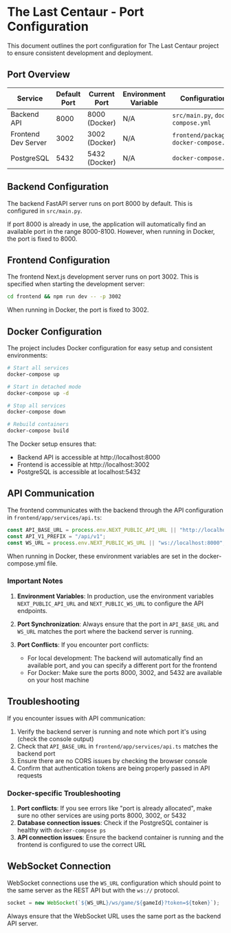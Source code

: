 # The Last Centaur - Port Configuration

This document outlines the port configuration for The Last Centaur project to ensure consistent development and deployment.

## Port Overview

| Service             | Default Port | Current Port  | Environment Variable | Configuration File                            |
| ------------------- | ------------ | ------------- | -------------------- | --------------------------------------------- |
| Backend API         | 8000         | 8000 (Docker) | N/A                  | `src/main.py`, `docker-compose.yml`           |
| Frontend Dev Server | 3002         | 3002 (Docker) | N/A                  | `frontend/package.json`, `docker-compose.yml` |
| PostgreSQL          | 5432         | 5432 (Docker) | N/A                  | `docker-compose.yml`                          |

## Backend Configuration

The backend FastAPI server runs on port 8000 by default. This is configured in `src/main.py`.

If port 8000 is already in use, the application will automatically find an available port in the range 8000-8100. However, when running in Docker, the port is fixed to 8000.

## Frontend Configuration

The frontend Next.js development server runs on port 3002. This is specified when starting the development server:

```bash
cd frontend && npm run dev -- -p 3002
```

When running in Docker, the port is fixed to 3002.

## Docker Configuration

The project includes Docker configuration for easy setup and consistent environments:

```bash
# Start all services
docker-compose up

# Start in detached mode
docker-compose up -d

# Stop all services
docker-compose down

# Rebuild containers
docker-compose build
```

The Docker setup ensures that:

- Backend API is accessible at http://localhost:8000
- Frontend is accessible at http://localhost:3002
- PostgreSQL is accessible at localhost:5432

## API Communication

The frontend communicates with the backend through the API configuration in `frontend/app/services/api.ts`:

```typescript
const API_BASE_URL = process.env.NEXT_PUBLIC_API_URL || "http://localhost:8000";
const API_V1_PREFIX = "/api/v1";
const WS_URL = process.env.NEXT_PUBLIC_WS_URL || "ws://localhost:8000";
```

When running in Docker, these environment variables are set in the docker-compose.yml file.

### Important Notes

1. **Environment Variables**: In production, use the environment variables `NEXT_PUBLIC_API_URL` and `NEXT_PUBLIC_WS_URL` to configure the API endpoints.

2. **Port Synchronization**: Always ensure that the port in `API_BASE_URL` and `WS_URL` matches the port where the backend server is running.

3. **Port Conflicts**: If you encounter port conflicts:
   - For local development: The backend will automatically find an available port, and you can specify a different port for the frontend
   - For Docker: Make sure the ports 8000, 3002, and 5432 are available on your host machine

## Troubleshooting

If you encounter issues with API communication:

1. Verify the backend server is running and note which port it's using (check the console output)
2. Check that `API_BASE_URL` in `frontend/app/services/api.ts` matches the backend port
3. Ensure there are no CORS issues by checking the browser console
4. Confirm that authentication tokens are being properly passed in API requests

### Docker-specific Troubleshooting

1. **Port conflicts**: If you see errors like "port is already allocated", make sure no other services are using ports 8000, 3002, or 5432
2. **Database connection issues**: Check if the PostgreSQL container is healthy with `docker-compose ps`
3. **API connection issues**: Ensure the backend container is running and the frontend is configured to use the correct URL

## WebSocket Connection

WebSocket connections use the `WS_URL` configuration which should point to the same server as the REST API but with the `ws://` protocol.

```typescript
socket = new WebSocket(`${WS_URL}/ws/game/${gameId}?token=${token}`);
```

Always ensure that the WebSocket URL uses the same port as the backend API server.
